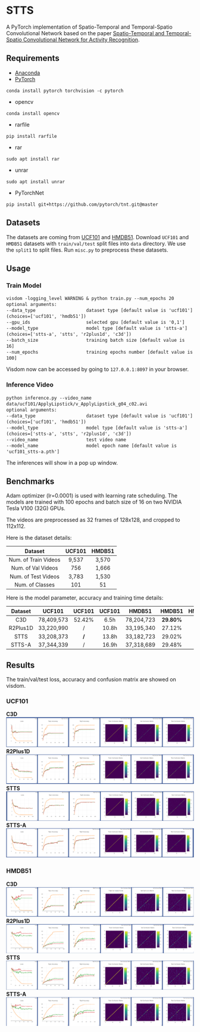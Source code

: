 # STTS
A PyTorch implementation of Spatio-Temporal and Temporal-Spatio Convolutional Network based on the paper 
[Spatio-Temporal and Temporal-Spatio Convolutional Network for Activity Recognition]().

## Requirements
- [Anaconda](https://www.anaconda.com/download/)
- [PyTorch](https://pytorch.org)
```
conda install pytorch torchvision -c pytorch
```
- opencv
```
conda install opencv
```
- rarfile
```
pip install rarfile
```
- rar
```
sudo apt install rar
```
- unrar
```
sudo apt install unrar
```
- PyTorchNet
```
pip install git+https://github.com/pytorch/tnt.git@master
```

## Datasets
The datasets are coming from [UCF101](http://crcv.ucf.edu/data/UCF101.php) and 
[HMDB51](http://serre-lab.clps.brown.edu/resource/hmdb-a-large-human-motion-database/).
Download `UCF101` and `HMDB51` datasets with `train/val/test` split files into `data` directory.
We use the `split1` to split files. Run `misc.py` to preprocess these datasets.

## Usage
### Train Model
```
visdom -logging_level WARNING & python train.py --num_epochs 20
optional arguments:
--data_type                   dataset type [default value is 'ucf101'](choices=['ucf101', 'hmdb51'])
--gpu_ids                     selected gpu [default value is '0,1']
--model_type                  model type [default value is 'stts-a'](choices=['stts-a', 'stts', 'r2plus1d', 'c3d'])
--batch_size                  training batch size [default value is 16]
--num_epochs                  training epochs number [default value is 100]
```
Visdom now can be accessed by going to `127.0.0.1:8097` in your browser.

### Inference Video
```
python inference.py --video_name data/ucf101/ApplyLipstick/v_ApplyLipstick_g04_c02.avi
optional arguments:
--data_type                   dataset type [default value is 'ucf101'](choices=['ucf101', 'hmdb51'])
--model_type                  model type [default value is 'stts-a'](choices=['stts-a', 'stts', 'r2plus1d', 'c3d'])
--video_name                  test video name
--model_name                  model epoch name [default value is 'ucf101_stts-a.pth']
```
The inferences will show in a pop up window.

## Benchmarks
Adam optimizer (lr=0.0001) is used with learning rate scheduling. The models are trained with 100 epochs and batch size 
of 16 on two NVIDIA Tesla V100 (32G) GPUs. 

The videos are preprocessed as 32 frames of 128x128, and cropped to 112x112.

Here is the dataset details:
<table>
  <thead>
    <tr>
      <th>Dataset</th>
      <th>UCF101</th>
      <th>HMDB51</th>
    </tr>
  </thead>
  <tbody>
    <tr>
      <td align="center">Num. of Train Videos</td>
      <td align="center">9,537</td>
      <td align="center">3,570</td>
    </tr>
    <tr>
      <td align="center">Num. of Val Videos</td>
      <td align="center">756</td>
      <td align="center">1,666</td>
    </tr>
    <tr>
      <td align="center">Num. of Test Videos</td>
      <td align="center">3,783</td>
      <td align="center">1,530</td>
    </tr>
    <tr>
      <td align="center">Num. of Classes</td>
      <td align="center">101</td>
      <td align="center">51</td>
    </tr>
  </tbody>
</table>

Here is the model parameter, accuracy and training time details:
<table>
  <thead>
    <tr>
      <th>Dataset</th>
      <th>UCF101</th>
      <th>UCF101</th>
      <th>UCF101</th>
      <th>HMDB51</th>
      <th>HMDB51</th>
      <th>HMDB51</th>
    </tr>
  </thead>
  <tbody>
    <tr>
      <td align="center">C3D</td>
      <td align="center">78,409,573</td>
      <td align="center">52.42%</td>
      <td align="center">6.5h</td>
      <td align="center">78,204,723</td>
      <td align="center"><b>29.80%</b></td>
      <td align="center">2.4h</td>
    </tr>
    <tr>
      <td align="center">R2Plus1D</td>
      <td align="center">33,220,990</td>
      <td align="center">/</td>
      <td align="center">10.8h</td>
      <td align="center">33,195,340</td>
      <td align="center">27.12%</td>
      <td align="center">3.9h</td>
    </tr>
    <tr>
      <td align="center">STTS</td>
      <td align="center">33,208,373</td>
      <td align="center"><b>/</b></td>
      <td align="center">13.8h</td>
      <td align="center">33,182,723</td>
      <td align="center">29.02%</td>
      <td align="center">5.2h</td>
    </tr>
    <tr>
      <td align="center">STTS-A</td>
      <td align="center">37,344,339</td>
      <td align="center">/</td>
      <td align="center">16.9h</td>
      <td align="center">37,318,689</td>
      <td align="center">29.48%</td>
      <td align="center">6.3h</td>
    </tr>
  </tbody>
</table>

## Results
The train/val/test loss, accuracy and confusion matrix are showed on visdom. 
### UCF101
**C3D**
![result](results/ucf101_c3d.png)
**R2Plus1D**
![result](results/ucf101_r2plus1d.png)
**STTS**
![result](results/ucf101_stts.png)
**STTS-A**
![result](results/ucf101_stts-a.png)

### HMDB51
**C3D**
![result](results/hmdb51_c3d.png)
**R2Plus1D**
![result](results/hmdb51_r2plus1d.png)
**STTS**
![result](results/hmdb51_stts.png)
**STTS-A**
![result](results/hmdb51_stts-a.png)

